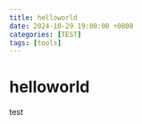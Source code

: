 ```yaml
---
title: helloworld
date: 2024-10-29 19:00:00 +0800
categories: [TEST]
tags: [tools]     
---
```

# helloworld

test

